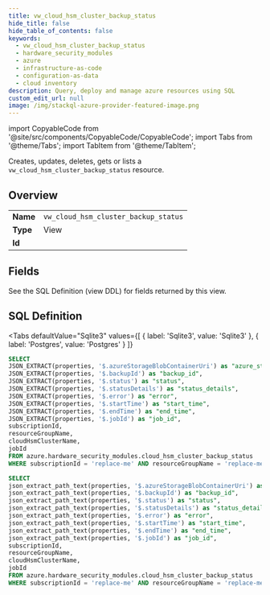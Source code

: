 ```yaml
--- 
title: vw_cloud_hsm_cluster_backup_status
hide_title: false
hide_table_of_contents: false
keywords:
  - vw_cloud_hsm_cluster_backup_status
  - hardware_security_modules
  - azure
  - infrastructure-as-code
  - configuration-as-data
  - cloud inventory
description: Query, deploy and manage azure resources using SQL
custom_edit_url: null
image: /img/stackql-azure-provider-featured-image.png
---
```


import CopyableCode from '@site/src/components/CopyableCode/CopyableCode';
import Tabs from '@theme/Tabs';
import TabItem from '@theme/TabItem';

Creates, updates, deletes, gets or lists a <code>vw_cloud_hsm_cluster_backup_status</code> resource.

## Overview
<table><tbody>
<tr><td><b>Name</b></td><td><code>vw_cloud_hsm_cluster_backup_status</code></td></tr>
<tr><td><b>Type</b></td><td>View</td></tr>
<tr><td><b>Id</b></td><td><CopyableCode code="azure.hardware_security_modules.vw_cloud_hsm_cluster_backup_status" /></td></tr>
</tbody></table>

## Fields

See the SQL Definition (view DDL) for fields returned by this view.

## SQL Definition

<Tabs
defaultValue="Sqlite3"
values={[
{ label: 'Sqlite3', value: 'Sqlite3' },
{ label: 'Postgres', value: 'Postgres' }
]}
>
<TabItem value="Sqlite3">

```sql
SELECT
JSON_EXTRACT(properties, '$.azureStorageBlobContainerUri') as "azure_storage_blob_container_uri",
JSON_EXTRACT(properties, '$.backupId') as "backup_id",
JSON_EXTRACT(properties, '$.status') as "status",
JSON_EXTRACT(properties, '$.statusDetails') as "status_details",
JSON_EXTRACT(properties, '$.error') as "error",
JSON_EXTRACT(properties, '$.startTime') as "start_time",
JSON_EXTRACT(properties, '$.endTime') as "end_time",
JSON_EXTRACT(properties, '$.jobId') as "job_id",
subscriptionId,
resourceGroupName,
cloudHsmClusterName,
jobId
FROM azure.hardware_security_modules.cloud_hsm_cluster_backup_status
WHERE subscriptionId = 'replace-me' AND resourceGroupName = 'replace-me' AND cloudHsmClusterName = 'replace-me' AND jobId = 'replace-me';
```

</TabItem>
<TabItem value="Postgres">

```sql
SELECT
json_extract_path_text(properties, '$.azureStorageBlobContainerUri') as "azure_storage_blob_container_uri",
json_extract_path_text(properties, '$.backupId') as "backup_id",
json_extract_path_text(properties, '$.status') as "status",
json_extract_path_text(properties, '$.statusDetails') as "status_details",
json_extract_path_text(properties, '$.error') as "error",
json_extract_path_text(properties, '$.startTime') as "start_time",
json_extract_path_text(properties, '$.endTime') as "end_time",
json_extract_path_text(properties, '$.jobId') as "job_id",
subscriptionId,
resourceGroupName,
cloudHsmClusterName,
jobId
FROM azure.hardware_security_modules.cloud_hsm_cluster_backup_status
WHERE subscriptionId = 'replace-me' AND resourceGroupName = 'replace-me' AND cloudHsmClusterName = 'replace-me' AND jobId = 'replace-me';
```

</TabItem>
</Tabs>

